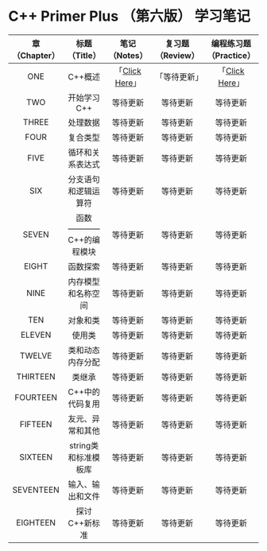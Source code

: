 # C++ Primer Plus （第六版） 学习笔记
|章（Chapter）|标题（Title）|笔记（Notes）|复习题（Review）|编程练习题（Practice）|
|:--:|:--:|:--:|:--:|:--:|
|ONE|C++概述|「[Click Here]()」|「等待更新」|「[Click Here]()」|
|TWO|开始学习C++|等待更新|等待更新|等待更新|
|THREE|处理数据|等待更新|等待更新|等待更新|
|FOUR|复合类型|等待更新|等待更新|等待更新|
|FIVE|循环和关系表达式|等待更新|等待更新|等待更新|
|SIX|分支语句和逻辑运算符|等待更新|等待更新|等待更新|
|SEVEN|函数 ———— C++的编程模块|等待更新|等待更新|等待更新|
|EIGHT|函数探索|等待更新|等待更新|等待更新|
|NINE|内存模型和名称空间|等待更新|等待更新|等待更新|
|TEN|对象和类|等待更新|等待更新|等待更新|
|ELEVEN|使用类|等待更新|等待更新|等待更新|
|TWELVE|类和动态内存分配|等待更新|等待更新|等待更新|
|THIRTEEN|类继承|等待更新|等待更新|等待更新|
|FOURTEEN|C++中的代码复用|等待更新|等待更新|等待更新|
|FIFTEEN|友元、异常和其他|等待更新|等待更新|等待更新|
|SIXTEEN|string类和标准模板库|等待更新|等待更新|等待更新|
|SEVENTEEN|输入、输出和文件|等待更新|等待更新|等待更新|
|EIGHTEEN|探讨C++新标准|等待更新|等待更新|等待更新|



